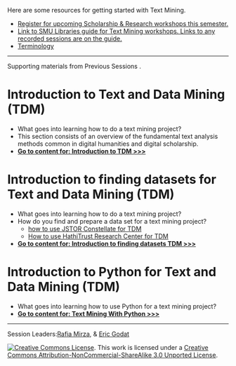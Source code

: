 Here are some resources for getting started with Text Mining. 

* [Register for upcoming Scholarship & Research workshops this semester.](https://libcal.smu.edu/calendar/?cid=-1&t=g&d=0000-00-00&cal=-1&ct=55599&inc=0)
* [Link to SMU Libraries guide for Text Mining workshops. Links to any recorded sessions are on the guide.](https://guides.smu.edu/textmining)
* [Terminology](https://github.com/SouthernMethodistUniversity/introTDM/blob/main/sections/terminology.md)
----

Supporting materials from Previous Sessions . 
# Introduction to Text and Data Mining (TDM)
* What goes into learning how to do a text mining project?
* This section consists of an overview of the fundamental text analysis methods common in digital humanities and digital scholarship.  
* **[Go to content for: Introduction to TDM >>>](https://github.com/SouthernMethodistUniversity/introTDM/blob/main/sections/TDMintro.md)**  

# Introduction to finding datasets for Text and Data Mining (TDM)
* What goes into learning how to do a text mining project?
* How do you find and prepare a data set for a text mining project? 
   * [how to use JSTOR Constellate for TDM](https://github.com/SouthernMethodistUniversity/introTDM/blob/main/sections/Constellate.md)
   * [How to use HathiTrust Research Center for TDM](https://github.com/SouthernMethodistUniversity/introTDM/blob/main/sections/HTRC.md)
* **[Go to content for: Introduction to finding datasets TDM >>>](https://github.com/SouthernMethodistUniversity/introTDM/blob/main/sections/TDMdata.md)** 

#  Introduction to Python for Text and Data Mining (TDM)
* What goes into learning how to use Python for a text mining project?
* **[Go to content for: Text Mining With Python >>>](https://github.com/SouthernMethodistUniversity/pythonintro#text-mining-with-python)** 


-----
Session Leaders:[Rafia Mirza](http://guides.smu.edu/prf.php?account_id=142826/), & [Eric Godat](https://www.smu.edu/Provost/Data-Science-Institute/People) 


[![Creative Commons License](https://licensebuttons.net/l/by-nc-sa/3.0/88x31.png)](https://creativecommons.org/licenses/by-nc-sa/3.0/). This work is licensed under a <a rel="license" href="http://creativecommons.org/licenses/by-nc-sa/3.0/">Creative Commons Attribution-NonCommercial-ShareAlike 3.0 Unported License</a>.



